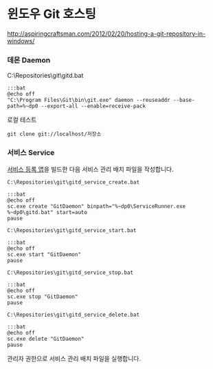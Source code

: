# 윈도우 Git 호스팅

<http://aspiringcraftsman.com/2012/02/20/hosting-a-git-repository-in-windows/>

### 데몬 Daemon

C:\Repositories\git\gitd.bat

    :::bat
    @echo off
    "C:\Program Files\Git\bin\git.exe" daemon --reuseaddr --base-path=%~dp0 --export-all --enable=receive-pack

로컬 테스트

    git clone git://localhost/저장소
 

### 서비스 Service

[서비스 등록 앱](https://github.com/derekgreer/serviceRunner)을 빌드한 다음 서비스 관리 배치 파일을 작성합니다.

`C:\Repositories\git\gitd_service_create.bat`

    :::bat
    @echo off
    sc.exe create "GitDaemon" binpath="%~dp0\ServiceRunner.exe %~dp0\gitd.bat" start=auto
    pause

`C:\Repositories\git\gitd_service_start.bat`

    :::bat
    @echo off
    sc.exe start "GitDaemon"
    pause

`C:\Repositories\git\gitd_service_stop.bat`

    :::bat
    @echo off
    sc.exe stop "GitDaemon"
    pause

`C:\Repositories\git\gitd_service_delete.bat`

    :::bat
    @echo off
    sc.exe delete "GitDaemon"
    pause

관리자 권한으로 서비스 관리 배치 파일을 실행합니다.

